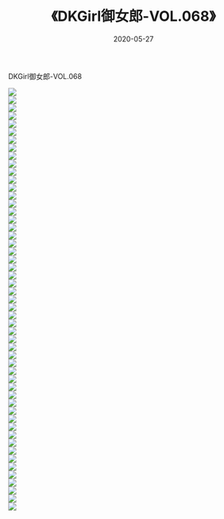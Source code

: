 ﻿---
layout: post
title:  《DKGirl御女郎-VOL.068》
date:   2020-05-27
img: http://img.660000.xyz/Sharelink/网络美图/2020/DKGirl御女郎-VOL.068/000.jpg
categories: [美女, 清纯, 唯美]
---

DKGirl御女郎-VOL.068

  ![](http://img.660000.xyz/Sharelink/网络美图/2020/DKGirl御女郎-VOL.068/001.jpg) <br> ![](http://img.660000.xyz/Sharelink/网络美图/2020/DKGirl御女郎-VOL.068/002.jpg) <br> ![](http://img.660000.xyz/Sharelink/网络美图/2020/DKGirl御女郎-VOL.068/003.jpg) <br> ![](http://img.660000.xyz/Sharelink/网络美图/2020/DKGirl御女郎-VOL.068/004.jpg) <br> ![](http://img.660000.xyz/Sharelink/网络美图/2020/DKGirl御女郎-VOL.068/005.jpg) <br> ![](http://img.660000.xyz/Sharelink/网络美图/2020/DKGirl御女郎-VOL.068/006.jpg) <br> ![](http://img.660000.xyz/Sharelink/网络美图/2020/DKGirl御女郎-VOL.068/007.jpg) <br> ![](http://img.660000.xyz/Sharelink/网络美图/2020/DKGirl御女郎-VOL.068/008.jpg) <br> ![](http://img.660000.xyz/Sharelink/网络美图/2020/DKGirl御女郎-VOL.068/009.jpg) <br> ![](http://img.660000.xyz/Sharelink/网络美图/2020/DKGirl御女郎-VOL.068/010.jpg) <br> ![](http://img.660000.xyz/Sharelink/网络美图/2020/DKGirl御女郎-VOL.068/011.jpg) <br> ![](http://img.660000.xyz/Sharelink/网络美图/2020/DKGirl御女郎-VOL.068/012.jpg) <br> ![](http://img.660000.xyz/Sharelink/网络美图/2020/DKGirl御女郎-VOL.068/013.jpg) <br> ![](http://img.660000.xyz/Sharelink/网络美图/2020/DKGirl御女郎-VOL.068/014.jpg) <br> ![](http://img.660000.xyz/Sharelink/网络美图/2020/DKGirl御女郎-VOL.068/015.jpg) <br> ![](http://img.660000.xyz/Sharelink/网络美图/2020/DKGirl御女郎-VOL.068/016.jpg) <br> ![](http://img.660000.xyz/Sharelink/网络美图/2020/DKGirl御女郎-VOL.068/017.jpg) <br> ![](http://img.660000.xyz/Sharelink/网络美图/2020/DKGirl御女郎-VOL.068/018.jpg) <br> ![](http://img.660000.xyz/Sharelink/网络美图/2020/DKGirl御女郎-VOL.068/019.jpg) <br> ![](http://img.660000.xyz/Sharelink/网络美图/2020/DKGirl御女郎-VOL.068/020.jpg) <br> ![](http://img.660000.xyz/Sharelink/网络美图/2020/DKGirl御女郎-VOL.068/021.jpg) <br> ![](http://img.660000.xyz/Sharelink/网络美图/2020/DKGirl御女郎-VOL.068/022.jpg) <br> ![](http://img.660000.xyz/Sharelink/网络美图/2020/DKGirl御女郎-VOL.068/023.jpg) <br> ![](http://img.660000.xyz/Sharelink/网络美图/2020/DKGirl御女郎-VOL.068/024.jpg) <br> ![](http://img.660000.xyz/Sharelink/网络美图/2020/DKGirl御女郎-VOL.068/025.jpg) <br> ![](http://img.660000.xyz/Sharelink/网络美图/2020/DKGirl御女郎-VOL.068/026.jpg) <br> ![](http://img.660000.xyz/Sharelink/网络美图/2020/DKGirl御女郎-VOL.068/027.jpg) <br> ![](http://img.660000.xyz/Sharelink/网络美图/2020/DKGirl御女郎-VOL.068/028.jpg) <br> ![](http://img.660000.xyz/Sharelink/网络美图/2020/DKGirl御女郎-VOL.068/029.jpg) <br> ![](http://img.660000.xyz/Sharelink/网络美图/2020/DKGirl御女郎-VOL.068/030.jpg) <br> ![](http://img.660000.xyz/Sharelink/网络美图/2020/DKGirl御女郎-VOL.068/031.jpg) <br> ![](http://img.660000.xyz/Sharelink/网络美图/2020/DKGirl御女郎-VOL.068/032.jpg) <br> ![](http://img.660000.xyz/Sharelink/网络美图/2020/DKGirl御女郎-VOL.068/033.jpg) <br> ![](http://img.660000.xyz/Sharelink/网络美图/2020/DKGirl御女郎-VOL.068/034.jpg) <br> ![](http://img.660000.xyz/Sharelink/网络美图/2020/DKGirl御女郎-VOL.068/035.jpg) <br> ![](http://img.660000.xyz/Sharelink/网络美图/2020/DKGirl御女郎-VOL.068/036.jpg) <br> ![](http://img.660000.xyz/Sharelink/网络美图/2020/DKGirl御女郎-VOL.068/037.jpg) <br> ![](http://img.660000.xyz/Sharelink/网络美图/2020/DKGirl御女郎-VOL.068/038.jpg) <br> ![](http://img.660000.xyz/Sharelink/网络美图/2020/DKGirl御女郎-VOL.068/039.jpg) <br> ![](http://img.660000.xyz/Sharelink/网络美图/2020/DKGirl御女郎-VOL.068/040.jpg) <br> ![](http://img.660000.xyz/Sharelink/网络美图/2020/DKGirl御女郎-VOL.068/041.jpg) <br> ![](http://img.660000.xyz/Sharelink/网络美图/2020/DKGirl御女郎-VOL.068/042.jpg) <br> ![](http://img.660000.xyz/Sharelink/网络美图/2020/DKGirl御女郎-VOL.068/043.jpg) <br> ![](http://img.660000.xyz/Sharelink/网络美图/2020/DKGirl御女郎-VOL.068/044.jpg) <br> ![](http://img.660000.xyz/Sharelink/网络美图/2020/DKGirl御女郎-VOL.068/045.jpg) <br> ![](http://img.660000.xyz/Sharelink/网络美图/2020/DKGirl御女郎-VOL.068/046.jpg) <br> ![](http://img.660000.xyz/Sharelink/网络美图/2020/DKGirl御女郎-VOL.068/047.jpg) <br> ![](http://img.660000.xyz/Sharelink/网络美图/2020/DKGirl御女郎-VOL.068/048.jpg) <br> ![](http://img.660000.xyz/Sharelink/网络美图/2020/DKGirl御女郎-VOL.068/049.jpg) <br> ![](http://img.660000.xyz/Sharelink/网络美图/2020/DKGirl御女郎-VOL.068/050.jpg) <br> ![](http://img.660000.xyz/Sharelink/网络美图/2020/DKGirl御女郎-VOL.068/051.jpg) <br> ![](http://img.660000.xyz/Sharelink/网络美图/2020/DKGirl御女郎-VOL.068/052.jpg) <br> ![](http://img.660000.xyz/Sharelink/网络美图/2020/DKGirl御女郎-VOL.068/053.jpg) <br>